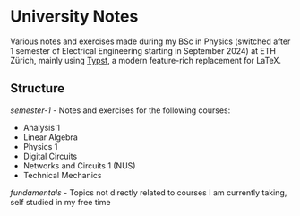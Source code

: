 # University Notes
Various notes and exercises made during my BSc in Physics (switched after 1 semester of Electrical Engineering starting in September 2024) at ETH Zürich, mainly using [Typst](https://typst.app/), a modern feature-rich replacement for LaTeX.

## Structure
*semester-1* - Notes and exercises for the following courses:
- Analysis 1
- Linear Algebra
- Physics 1
- Digital Circuits
- Networks and Circuits 1 (NUS)
- Technical Mechanics

*fundamentals* - Topics not directly related to courses I am currently taking, self studied in my free time
